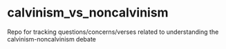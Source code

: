 # calvinism_vs_noncalvinism
Repo for tracking questions/concerns/verses related to understanding the calvinism-noncalvinism debate
